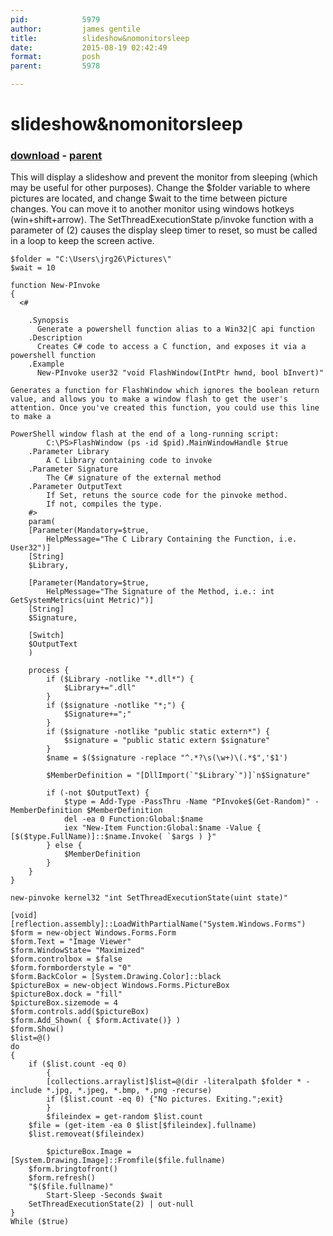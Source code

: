 ```yaml
---
pid:            5979
author:         james gentile
title:          slideshow&nomonitorsleep
date:           2015-08-19 02:42:49
format:         posh
parent:         5978

---
```


# slideshow&nomonitorsleep

### [download](Scripts\5979.ps1) - [parent](Scripts\5978.md)

This will display a slideshow and prevent the monitor from sleeping (which may be useful for other purposes). Change the $folder variable to where pictures are located, and change $wait to the time between picture changes. You can move it to another monitor using windows hotkeys (win+shift+arrow). The SetThreadExecutionState p/invoke function with a parameter of (2) causes the display sleep timer to reset, so must be called in a loop to keep the screen active.

```posh
$folder = "C:\Users\jrg26\Pictures\"
$wait = 10

function New-PInvoke
{
  <#

    .Synopsis
      Generate a powershell function alias to a Win32|C api function
    .Description
      Creates C# code to access a C function, and exposes it via a powershell function
    .Example
      New-PInvoke user32 "void FlashWindow(IntPtr hwnd, bool bInvert)"

Generates a function for FlashWindow which ignores the boolean return value, and allows you to make a window flash to get the user's attention. Once you've created this function, you could use this line to make a 

PowerShell window flash at the end of a long-running script:
        C:\PS>FlashWindow (ps -id $pid).MainWindowHandle $true
    .Parameter Library
        A C Library containing code to invoke
    .Parameter Signature
        The C# signature of the external method
    .Parameter OutputText
        If Set, retuns the source code for the pinvoke method.
        If not, compiles the type. 
    #>
    param(
    [Parameter(Mandatory=$true, 
        HelpMessage="The C Library Containing the Function, i.e. User32")]
    [String]
    $Library,

    [Parameter(Mandatory=$true,
        HelpMessage="The Signature of the Method, i.e.: int GetSystemMetrics(uint Metric)")]
    [String]
    $Signature,

    [Switch]
    $OutputText
    )

    process {
        if ($Library -notlike "*.dll*") {
            $Library+=".dll"
        }
        if ($signature -notlike "*;") {
            $Signature+=";"
        }
        if ($signature -notlike "public static extern*") {
            $signature = "public static extern $signature"
        }
        $name = $($signature -replace "^.*?\s(\w+)\(.*$",'$1')

        $MemberDefinition = "[DllImport(`"$Library`")]`n$Signature"

        if (-not $OutputText) {
            $type = Add-Type -PassThru -Name "PInvoke$(Get-Random)" -MemberDefinition $MemberDefinition
            del -ea 0 Function:Global:$name
            iex "New-Item Function:Global:$name -Value { [$($type.FullName)]::$name.Invoke( `$args ) }"
        } else {
            $MemberDefinition
        }
    }
}

new-pinvoke kernel32 "int SetThreadExecutionState(uint state)"

[void][reflection.assembly]::LoadWithPartialName("System.Windows.Forms")
$form = new-object Windows.Forms.Form
$form.Text = "Image Viewer"
$form.WindowState= "Maximized"
$form.controlbox = $false
$form.formborderstyle = "0"
$form.BackColor = [System.Drawing.Color]::black
$pictureBox = new-object Windows.Forms.PictureBox
$pictureBox.dock = "fill"
$pictureBox.sizemode = 4
$form.controls.add($pictureBox)
$form.Add_Shown( { $form.Activate()} )
$form.Show()
$list=@()
do
{
	if ($list.count -eq 0) 
    	{ 
		[collections.arraylist]$list=@(dir -literalpath $folder * -include *.jpg, *.jpeg, *.bmp, *.png -recurse)
		if ($list.count -eq 0) {"No pictures. Exiting.";exit}
    	}
    	$fileindex = get-random $list.count
	$file = (get-item -ea 0 $list[$fileindex].fullname)
	$list.removeat($fileindex)

        $pictureBox.Image = [System.Drawing.Image]::Fromfile($file.fullname)
	$form.bringtofront()
	$form.refresh()
	"$($file.fullname)"
        Start-Sleep -Seconds $wait    
	SetThreadExecutionState(2) | out-null
}
While ($true)

```
